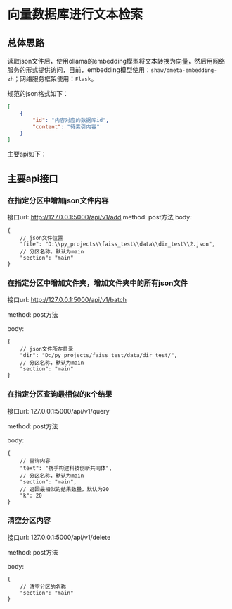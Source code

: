 # 向量数据库进行文本检索

## 总体思路

读取json文件后，使用ollama的embedding模型将文本转换为向量，然后用网络服务的形式提供访问，目前，embedding模型使用：`shaw/dmeta-embedding-zh`；网络服务框架使用：`Flask`。

规范的json格式如下：

```json
[
    {
        "id": "内容对应的数据库id",
        "content": "待索引内容"
    }
]
```


主要api如下：

## 主要api接口

### 在指定分区中增加json文件内容

接口url: http://127.0.0.1:5000/api/v1/add
method: post方法
body: 
```shell
{
    // json文件位置
    "file": "D:\\py_projects\\faiss_test\\data\\dir_test\\2.json",
    // 分区名称，默认为main
    "section": "main"
}
```

### 在指定分区中增加文件夹，增加文件夹中的所有json文件

接口url: http://127.0.0.1:5000/api/v1/batch

method: post方法

body:
```shell
{
    // json文件所在目录
    "dir": "D:/py_projects/faiss_test/data/dir_test/",
    // 分区名称，默认为main
    "section": "main"
}
```

### 在指定分区查询最相似的k个结果

接口url: 127.0.0.1:5000/api/v1/query

method: post方法

body:

```shell
{
    // 查询内容
    "text": "携手构建科技创新共同体",
    // 分区名称，默认为main
    "section": "main",
    // 返回最相似的结果数量，默认为20
    "k": 20
}
```

### 清空分区内容

接口url: 127.0.0.1:5000/api/v1/delete

method: post方法

body:

```shell
{
    // 清空分区的名称
    "section": "main"
}
```



